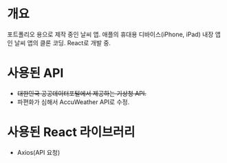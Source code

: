 # 개요

포트폴리오 용으로 제작 중인 날씨 앱. 애플의 휴대용 디바이스(iPhone, iPad) 내장 앱인 날씨 앱의 클론 코딩. React로 개발 중.

# 사용된 API

-   ~~대한민국 공공데이터포털에서 제공하는 기상청 API.~~
-   파편화가 심해서 AccuWeather API로 수정.

# 사용된 React 라이브러리

-   Axios(API 요청)
